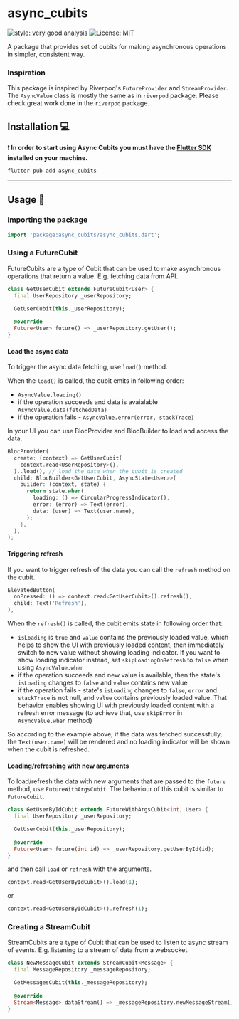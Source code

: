 # async_cubits

[![style: very good analysis][very_good_analysis_badge]][very_good_analysis_link]
[![License: MIT][license_badge]][license_link]

A package that provides set of cubits for making asynchronous operations in simpler, consistent way.


### Inspiration

This package is inspired by Riverpod's `FutureProvider` and `StreamProvider`. The `AsyncValue` class is mostly the same as in `riverpod` package. Please check great work done in the `riverpod` package.

## Installation 💻

**❗ In order to start using Async Cubits you must have the [Flutter SDK][flutter_install_link] installed on your
machine.**

```sh
flutter pub add async_cubits
```

---

## Usage 🚀

### Importing the package

```dart
import 'package:async_cubits/async_cubits.dart';
```

### Using a FutureCubit

FutureCubits are a type of Cubit that can be used to make asynchronous operations that return a value.
E.g. fetching data from API.

```dart
class GetUserCubit extends FutureCubit<User> {
  final UserRepository _userRepository;

  GetUserCubit(this._userRepository);
  
  @override
  Future<User> future() => _userRepository.getUser();
}
```

#### Load the async data

To trigger the async data fetching, use `load()` method.

When the `load()` is called, the cubit emits in following order:

* `AsyncValue.loading()`
* if the operation succeeds and data is avaialable `AsyncValue.data(fetchedData)`
* if the operation fails - `AsyncValue.error(error, stackTrace)`

In your UI you can use BlocProvider and BlocBuilder to load and access the data.

```dart
BlocProvider(
  create: (context) => GetUserCubit(
    context.read<UserRepository>(),
  )..load(), // load the data when the cubit is created
  child: BlocBuilder<GetUserCubit, AsyncState<User>>(
    builder: (context, state) {
      return state.when(
        loading: () => CircularProgressIndicator(),
        error: (error) => Text(error),
        data: (user) => Text(user.name),
      );
    },
  ),
);
```

#### Triggering refresh

If you want to trigger refresh of the data you can call the `refresh` method on the cubit.

```dart
ElevatedButton(
  onPressed: () => context.read<GetUserCubit>().refresh(),
  child: Text('Refresh'),
),
```


When the `refresh()` is called, the cubit emits state in following order that:

* `isLoading` is `true` and `value` contains the previously loaded value, which helps to show the UI with previously loaded content, then immediately switch to new value without showing loading indicator. If you want to show loading indicator instead, set `skipLoadingOnRefresh` to `false` when using `AsyncValue.when`
* if the operation succeeds and new value is available, then the state's `isLoading` changes to `false` and `value` contains new value
* if the operation fails - state's `isLoading` changes to `false`, `error` and `stackTrace` is not null, and `value` contains previously loaded value. That behavior enables showing UI with previously loaded content with a refresh error message (to achieve that, use `skipError` in `AsyncValue.when` method)


So according to the example above, if the data was fetched successfully, the `Text(user.name)` will be rendered
and no loading indicator will be shown when the cubit is refreshed.

#### Loading/refreshing with new arguments

To load/refresh the data with new arguments that are passed to the `future` method, use `FutureWithArgsCubit`. The behaviour of this cubit is similar to `FutureCubit`.

```dart
class GetUserByIdCubit extends FutureWithArgsCubit<int, User> {
  final UserRepository _userRepository;

  GetUserCubit(this._userRepository);
  
  @override
  Future<User> future(int id) => _userRepository.getUserById(id);
}
```

and then call `load` or `refresh` with the arguments.

```dart
context.read<GetUserByIdCubit>().load(1);
```

or

```dart
context.read<GetUserByIdCubit>().refresh(1);
```

### Creating a StreamCubit

StreamCubits are a type of Cubit that can be used to listen to async stream of events.
E.g. listening to a stream of data from a websocket.

```dart
class NewMessageCubit extends StreamCubit<Message> {
  final MessageRepository _messageRepository;

  GetMessagesCubit(this._messageRepository);
  
  @override
  Stream<Message> dataStream() => _messageRepository.newMessageStream();
}
```

[flutter_install_link]: https://docs.flutter.dev/get-started/install

[license_badge]: https://img.shields.io/badge/license-MIT-blue.svg

[license_link]: https://opensource.org/licenses/MIT

[logo_black]: https://raw.githubusercontent.com/VGVentures/very_good_brand/main/styles/README/vgv_logo_black.png#gh-light-mode-only

[logo_white]: https://raw.githubusercontent.com/VGVentures/very_good_brand/main/styles/README/vgv_logo_white.png#gh-dark-mode-only

[very_good_analysis_badge]: https://img.shields.io/badge/style-very_good_analysis-B22C89.svg

[very_good_analysis_link]: https://pub.dev/packages/very_good_analysis